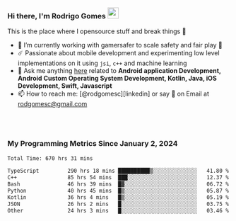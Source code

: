 
### Hi there, I'm Rodrigo Gomes <img src="https://media.giphy.com/media/hvRJCLFzcasrR4ia7z/giphy.gif" width="25px">
This is the place where I opensource stuff and break things 🤣
- 🔭 I’m currently working with gamersafer to scale safety and fair play 💜
- ☄️ Passionate about mobile development and experimenting low level implementations on it using `jsi`, `c++` and machine learning
- 💬 Ask me anything [here](https://github.com/rodgomesc/rodgomesc/issues) related to <b>Android application Development, Android Custom Operating System Development, Kotlin, Java, iOS Development, Swift, Javascript</b>
- 📫 How to reach me: [@rodgomesc][linkedin] or say 👋 on Email at [rodgomesc@gmail.com](mailto:rodgomesc@gmail.com)


<br/>

<!-- 
<picture>
  <img src="/github-metrics.svg" alt="Metrics">
</picture>
-->

</br>

### My Programming Metrics Since January 2, 2024 


<!--START_SECTION:waka-->

```txt
Total Time: 670 hrs 31 mins

TypeScript         290 hrs 18 mins ██████████▒░░░░░░░░░░░░░░   41.80 %
C++                85 hrs 54 mins  ███░░░░░░░░░░░░░░░░░░░░░░   12.37 %
Bash               46 hrs 39 mins  █▓░░░░░░░░░░░░░░░░░░░░░░░   06.72 %
Python             40 hrs 45 mins  █▒░░░░░░░░░░░░░░░░░░░░░░░   05.87 %
Kotlin             36 hrs 4 mins   █▒░░░░░░░░░░░░░░░░░░░░░░░   05.19 %
JSON               26 hrs 2 mins   █░░░░░░░░░░░░░░░░░░░░░░░░   03.75 %
Other              24 hrs 3 mins   █░░░░░░░░░░░░░░░░░░░░░░░░   03.46 %
```

<!--END_SECTION:waka-->
